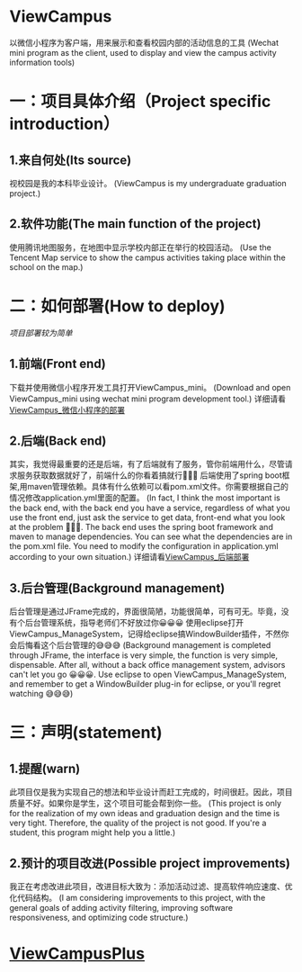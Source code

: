 # ViewCampus
以微信小程序为客户端，用来展示和查看校园内部的活动信息的工具
(Wechat mini program as the client, used to display and view the campus activity information tools)
# 一：项目具体介绍（Project specific introduction）
## 1.来自何处(Its source)
  视校园是我的本科毕业设计。
  (ViewCampus is my undergraduate graduation project.)
## 2.软件功能(The main function of the project)
  使用腾讯地图服务，在地图中显示学校内部正在举行的校园活动。
  (Use the Tencent Map service to show the campus activities taking place within the school on the map.)
# 二：如何部署(How to deploy)
_项目部署较为简单_
## 1.前端(Front end)
下载并使用微信小程序开发工具打开ViewCampus_mini。
(Download and open ViewCampus_mini using wechat mini program development tool.)
详细请看[ViewCampus_微信小程序的部署](https://blog.csdn.net/weixin_46748886/article/details/130738219?spm=1001.2014.3001.5501)
## 2.后端(Back end)
其实，我觉得最重要的还是后端，有了后端就有了服务，管你前端用什么，尽管请求服务获取数据就好了，前端什么的你看着搞就行🤭🤭🤭
后端使用了spring boot框架,用maven管理依赖。具体有什么依赖可以看pom.xml文件。你需要根据自己的情况修改application.yml里面的配置。
(In fact, I think the most important is the back end, with the back end you have a service, regardless of what you use the front end, just ask the service to get data, front-end what you look at the problem 🤭🤭🤭.
The back end uses the spring boot framework and maven to manage dependencies. You can see what the dependencies are in the pom.xml file. You need to modify the configuration in application.yml according to your own situation.)
详细请看[ViewCampus_后端部署](https://blog.csdn.net/weixin_46748886/article/details/130738305?spm=1001.2014.3001.5501)
## 3.后台管理(Background management)
后台管理是通过JFrame完成的，界面很简陋，功能很简单，可有可无。毕竟，没有个后台管理系统，指导老师们不好放过你😀😀😀
使用eclipse打开ViewCampus_ManageSystem，记得给eclipse搞WindowBuilder插件，不然你会后悔看这个后台管理的😅😅😅
(Background management is completed through JFrame, the interface is very simple, the function is very simple, dispensable. After all, without a back office management system, advisors can't let you go 😀😀😀.
Use eclipse to open ViewCampus_ManageSystem, and remember to get a WindowBuilder plug-in for eclipse, or you'll regret watching 😅😅😅)
# 三：声明(statement)
## 1.提醒(warn)
此项目仅是我为实现自己的想法和毕业设计而赶工完成的，时间很赶。因此，项目质量不好。如果你是学生，这个项目可能会帮到你一些。
(This project is only for the realization of my own ideas and graduation design and the time is very tight. Therefore, the quality of the project is not good. If you're a student, this program might help you a little.)
## 2.预计的项目改进(Possible project improvements)
我正在考虑改进此项目，改进目标大致为：添加活动过滤、提高软件响应速度、优化代码结构。
(I am considering improvements to this project, with the general goals of adding activity filtering, improving software responsiveness, and optimizing code structure.)
# [ViewCampusPlus](https://github.com/Diudiunan/ViewCampusPlus)
